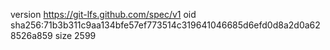 version https://git-lfs.github.com/spec/v1
oid sha256:71b3b311c9aa134bfe57ef773514c319641046685d6efd0d8a2d0a628526a859
size 2599
